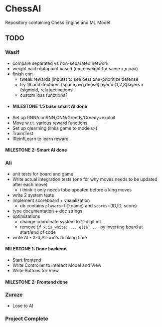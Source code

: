 # ChessAI

Repository containing Chess Engine and ML Model

## TODO
### **Wasif**
- compare separated vs non-separated network
- weight each datapoint based (more weight for same x,y pair)
- finish cnn
  - tweak rewards (inputs) to see best one-prioritize defense
  - try 18 architectures {space,avg,dense}layer x {1,2,3}layers x {sigmoid, relu}activations
  - custom loss functions?
- #### MILESTONE 1.5 base smart AI done
- Set up RNN/cnnRNN,CNN/Greedy/Greedy+exploit
- Move w.r.t. various reward functions  
- Set up qlearning (links game to models>)
- Train/Test
- IReinfLearn to learn reward
#### MILESTONE 2: **Smart AI done**

### **Ali**
- unit tests for board and game
- Write actual integration tests (one for why moves needs to be updated after each move)
  - i think it only needs tobe updated before a king moves
- write 2 system tests
- implement scoreboard + visualization
  - db contains `players`=(ID,name) and `scores`=(ID,ID, score)
- type documentation + doc strings
- optimizations
  - change coordinate system to 2-digit int
  - remove `if x.is_white: ... else: ...` by inverting board at start/end of code
- write AI - X-d,All-b=2s thinking time
#### MILESTONE 1: **Done backend**
- Start frontend
- Write Controller to interact Model and View
- Write Buttons for View
#### MILESTONE 2: **Frontend done**

### **Zuraze**
- Lose to AI

### Project Complete
